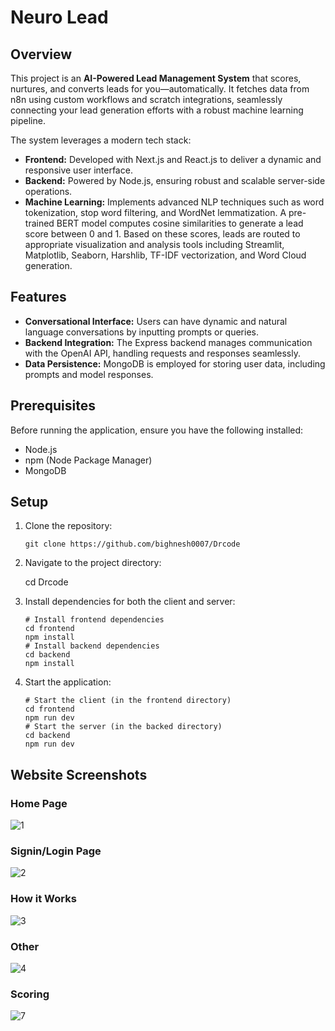 # Neuro Lead

## Overview

This project is an **AI-Powered Lead Management System** that scores, nurtures, and converts leads for you—automatically. It fetches data from n8n using custom workflows and scratch integrations, seamlessly connecting your lead generation efforts with a robust machine learning pipeline.

The system leverages a modern tech stack:
- **Frontend:** Developed with Next.js and React.js to deliver a dynamic and responsive user interface.
- **Backend:** Powered by Node.js, ensuring robust and scalable server-side operations.
- **Machine Learning:** Implements advanced NLP techniques such as word tokenization, stop word filtering, and WordNet lemmatization. A pre-trained BERT model computes cosine similarities to generate a lead score between 0 and 1. Based on these scores, leads are routed to appropriate visualization and analysis tools including Streamlit, Matplotlib, Seaborn, Harshlib, TF-IDF vectorization, and Word Cloud generation.

## Features

- **Conversational Interface:** Users can have dynamic and natural language conversations by inputting prompts or queries.
- **Backend Integration:** The Express backend manages communication with the OpenAI API, handling requests and responses seamlessly.
- **Data Persistence:** MongoDB is employed for storing user data, including prompts and model responses.

## Prerequisites

Before running the application, ensure you have the following installed:
- Node.js
- npm (Node Package Manager)
- MongoDB

## Setup

1.  Clone the repository:

    ```
    git clone https://github.com/bighnesh0007/Drcode
    ```
2.  Navigate to the project directory:
    
    cd Drcode 
    
3.  Install dependencies for both the client and server:
    ```
    # Install frontend dependencies
    cd frontend
    npm install
    # Install backend dependencies
    cd backend
    npm install
    ```
4.  Start the application:
    ```
    # Start the client (in the frontend directory)
    cd frontend
    npm run dev
    # Start the server (in the backed directory)
    cd backend
    npm run dev
    ```

## Website Screenshots

### Home Page

![1](https://github.com/user-attachments/assets/df919a94-a910-4e3e-8fea-bed569737cf3)

### Signin/Login Page

![2](https://github.com/user-attachments/assets/1241469f-05d6-49de-b929-ae923d9e7bac)

### How it Works

![3](https://github.com/user-attachments/assets/640c267e-9fa9-4c73-88d5-d40f0092a816)

### Other

![4](https://github.com/user-attachments/assets/85340024-4c63-4f98-bfc6-bec3b9ad863f)

### Scoring

![7](https://github.com/user-attachments/assets/b54a6720-4d77-4dda-add8-1e259d57bd86)
